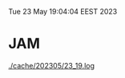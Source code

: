 Tue 23 May 19:04:04 EEST 2023
# JAM
<a href='./cache/202305/23_19.log'>./cache/202305/23_19.log</a>
